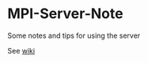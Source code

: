 # MPI-Server-Note
Some notes and tips for using the server

See [wiki](https://github.com/Lu-MPI/MPI-Server-Note/wiki)



